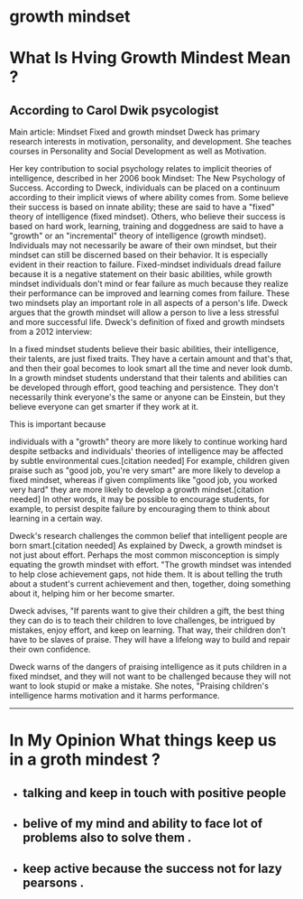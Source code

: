 # growth mindset 



# What Is Hving  Growth Mindest Mean ?

##   According to Carol Dwik psycologist 
Main article: Mindset  Fixed and growth mindset
Dweck has primary research interests in motivation, personality, and development. She teaches courses in Personality and Social Development as well as Motivation.

Her key contribution to social psychology relates to implicit theories of intelligence, described in her 2006 book Mindset: The New Psychology of Success. According to Dweck, individuals can be placed on a continuum according to their implicit views of where ability comes from. Some believe their success is based on innate ability; these are said to have a "fixed" theory of intelligence (fixed mindset). Others, who believe their success is based on hard work, learning, training and doggedness are said to have a "growth" or an "incremental" theory of intelligence (growth mindset). Individuals may not necessarily be aware of their own mindset, but their mindset can still be discerned based on their behavior. It is especially evident in their reaction to failure. Fixed-mindset individuals dread failure because it is a negative statement on their basic abilities, while growth mindset individuals don't mind or fear failure as much because they realize their performance can be improved and learning comes from failure. These two mindsets play an important role in all aspects of a person's life. Dweck argues that the growth mindset will allow a person to live a less stressful and more successful life. Dweck's definition of fixed and growth mindsets from a 2012 interview:

In a fixed mindset students believe their basic abilities, their intelligence, their talents, are just fixed traits. They have a certain amount and that's that, and then their goal becomes to look smart all the time and never look dumb. In a growth mindset students understand that their talents and abilities can be developed through effort, good teaching and persistence. They don't necessarily think everyone's the same or anyone can be Einstein, but they believe everyone can get smarter if they work at it.

This is important because

individuals with a "growth" theory are more likely to continue working hard despite setbacks and
individuals' theories of intelligence may be affected by subtle environmental cues.[citation needed]
For example, children given praise such as "good job, you're very smart" are more likely to develop a fixed mindset, whereas if given compliments like "good job, you worked very hard" they are more likely to develop a growth mindset.[citation needed] In other words, it may be possible to encourage students, for example, to persist despite failure by encouraging them to think about learning in a certain way.

Dweck's research challenges the common belief that intelligent people are born smart.[citation needed] As explained by Dweck, a growth mindset is not just about effort. Perhaps the most common misconception is simply equating the growth mindset with effort. "The growth mindset was intended to help close achievement gaps, not hide them. It is about telling the truth about a student's current achievement and then, together, doing something about it, helping him or her become smarter.

Dweck advises, "If parents want to give their children a gift, the best thing they can do is to teach their children to love challenges, be intrigued by mistakes, enjoy effort, and keep on learning. That way, their children don't have to be slaves of praise. They will have a lifelong way to build and repair their own confidence.

Dweck warns of the dangers of praising intelligence as it puts children in a fixed mindset, and they will not want to be challenged because they will not want to look stupid or make a mistake. She notes, "Praising children's intelligence harms motivation and it harms performance.
***


#  In My Opinion What things keep us in  a groth mindest ?

* ## talking and keep in touch with positive people
*  ## belive of my mind and ability to face lot of problems also to solve them .
* ## keep active because the success not for lazy pearsons .

